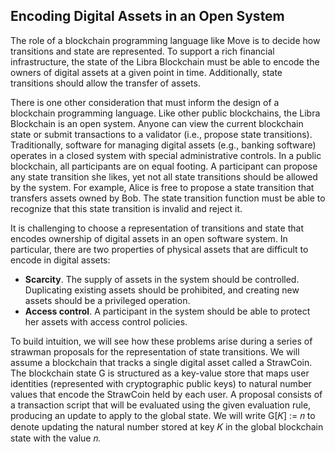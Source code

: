 ## Encoding Digital Assets in an Open System

The role of a blockchain programming language like Move is to decide how transitions and state are represented. To support a rich financial infrastructure, the state of the Libra Blockchain must be able to encode the owners of digital assets at a given point in time. Additionally, state transitions should allow the transfer of assets.

There is one other consideration that must inform the design of a blockchain programming language. Like other public blockchains, the Libra Blockchain is an open system. Anyone can view the current blockchain state or submit transactions to a validator \(i.e., propose state transitions\). Traditionally, software for managing digital assets \(e.g., banking software\) operates in a closed system with special administrative controls. In a public blockchain, all participants are on equal footing. A participant can propose any state transition she likes, yet not all state transitions should be allowed by the system. For example, Alice is free to propose a state transition that transfers assets owned by Bob. The state transition function must be able to recognize that this state transition is invalid and reject it.

It is challenging to choose a representation of transitions and state that encodes ownership of digital assets in an open software system. In particular, there are two properties of physical assets that are difficult to encode in digital assets:

* **Scarcity**. The supply of assets in the system should be controlled. Duplicating existing assets should be prohibited, and creating new assets should be a privileged operation. 
* **Access control**. A participant in the system should be able to protect her assets with access control policies.

To build intuition, we will see how these problems arise during a series of strawman proposals for the representation of state transitions. We will assume a blockchain that tracks a single digital asset called a StrawCoin. The blockchain state G is structured as a key-value store that maps user identities \(represented with cryptographic public keys\) to natural number values that encode the StrawCoin held by each user. A proposal consists of a transaction script that will be evaluated using the given evaluation rule, producing an update to apply to the global state. We will write G\[𝐾\] := 𝑛 to denote updating the natural number stored at key 𝐾 in the global blockchain state with the value 𝑛.



